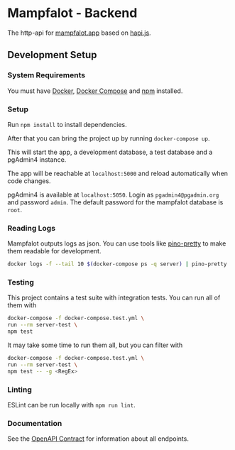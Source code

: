 # Mampfalot - Backend

The http-api for [mampfalot.app](https://mampfalot.app) based on [hapi.js](https://hapi.dev).

## Development Setup

### System Requirements

You must have [Docker](https://www.docker.com/), [Docker Compose](https://docs.docker.com/compose/install/) and [npm](https://nodejs.org//) installed.

### Setup

Run  `npm install` to install dependencies.

After that you can bring the project up by running `docker-compose up`.

This will start the app, a development database, a test database and a pgAdmin4 instance.

The app will be reachable at `localhost:5000` and reload automatically when code changes.

pgAdmin4 is available at `localhost:5050`. Login as `pgadmin4@pgadmin.org` and password `admin`. The default password for the mampfalot database is `root`.

### Reading Logs

Mampfalot outputs logs as json. You can use tools like [pino-pretty](https://www.npmjs.com/package/pino-pretty) to make them readable for development.

```bash
docker logs -f --tail 10 $(docker-compose ps -q server) | pino-pretty
```

### Testing

This project contains a test suite with integration tests. You can run all of them with

```bash
docker-compose -f docker-compose.test.yml \
run --rm server-test \
npm test
```

It may take some time to run them all, but you can filter with

```bash
docker-compose -f docker-compose.test.yml \
run --rm server-test \
npm test -- -g <RegEx>
```

### Linting

ESLint can be run locally with ```npm run lint```.

### Documentation

See the [OpenAPI Contract](docs/mampfalot.oas3.yaml) for information about all endpoints.
